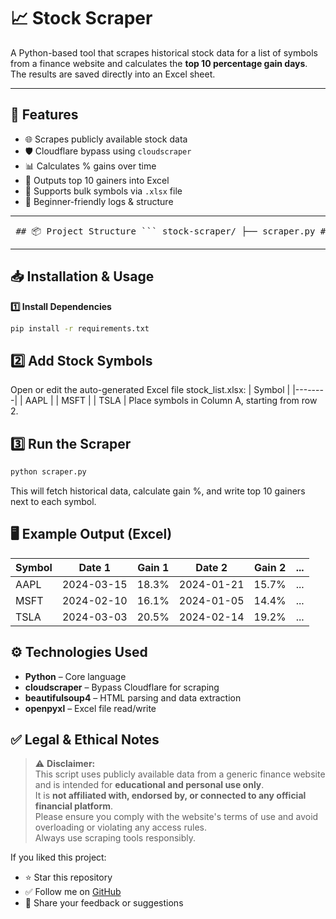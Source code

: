 # 📈 Stock Scraper

A Python-based tool that scrapes historical stock data for a list of symbols from a finance website and calculates the **top 10 percentage gain days**. The results are saved directly into an Excel sheet.

---

## 🧠 Features

- 🌐 Scrapes publicly available stock data
- 🛡️ Cloudflare bypass using `cloudscraper`
- 📊 Calculates % gains over time
- 📁 Outputs top 10 gainers into Excel
- 📎 Supports bulk symbols via `.xlsx` file
- 💬 Beginner-friendly logs & structure

---

<pre> ## 📦 Project Structure ``` stock-scraper/ ├── scraper.py # Main scraping script ├── stock_list.xlsx # Excel input file (auto-created if missing) ├── requirements.txt # Required Python packages └── README.md # You're here! ``` </pre>


---

## 📥 Installation & Usage

 **1️⃣ Install Dependencies**

```bash
pip install -r requirements.txt
 ```
## 2️⃣ Add Stock Symbols

Open or edit the auto-generated Excel file stock_list.xlsx:
| Symbol |
|--------|
| AAPL   |
| MSFT   |
| TSLA   |
Place symbols in Column A, starting from row 2.

## 3️⃣ Run the Scraper
```bash
python scraper.py
 ```
This will fetch historical data, calculate gain %, and write top 10 gainers next to each symbol.

## 🖥️ Example Output (Excel)

| Symbol | Date 1     | Gain 1 | Date 2     | Gain 2 | ... |
|--------|------------|--------|------------|--------|-----|
| AAPL   | 2024-03-15 | 18.3%  | 2024-01-21 | 15.7%  | ... |
| MSFT   | 2024-02-10 | 16.1%  | 2024-01-05 | 14.4%  | ... |
| TSLA   | 2024-03-03 | 20.5%  | 2024-02-14 | 19.2%  | ... |

## ⚙️ Technologies Used

- **Python** – Core language
- **cloudscraper** – Bypass Cloudflare for scraping
- **beautifulsoup4** – HTML parsing and data extraction
- **openpyxl** – Excel file read/write

## ✅ Legal & Ethical Notes

> ⚠️ **Disclaimer:**  
> This script uses publicly available data from a generic finance website and is intended for **educational and personal use only**.  
> It is **not affiliated with, endorsed by, or connected to any official financial platform**.  
> Please ensure you comply with the website's terms of use and avoid overloading or violating any access rules.  
> Always use scraping tools responsibly.

If you liked this project:

- ⭐️ Star this repository  
- ✅ Follow me on [GitHub](https://github.com/Daud-Nisar)  
- 💬 Share your feedback or suggestions
